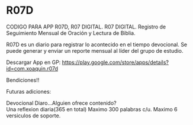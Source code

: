 R07D
====
CODIGO PARA APP R07D, R07 DIGITAL. 
R07 DIGITAL.  Registro de Seguimiento Mensual de Oración y Lectura de Biblia.

R07D es un diario para registrar lo acontecido en el tiempo devocional. 
Se puede generar y enviar un reporte mensual al líder del grupo de estudio.

Descargar App en GP: https://play.google.com/store/apps/details?id=com.xoaquin.r07d

Bendiciones!!


Futuras adiciones:


Devocional Diaro...Alguien ofrece contenido?  
Una reflexion diaria(365 en total) 
Maximo 300 palabras c/u. 
Maximo 6 versiculos de soporte.




